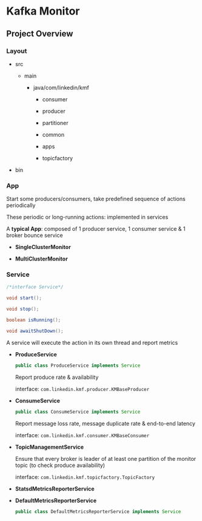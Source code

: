 # Kafka Monitor

## Project Overview

### Layout

* src
 
  * main
  
    * java/com/linkedin/kmf
     
      * consumer
      
      * producer
      
      * partitioner
      
      * common
      
      * apps
      
      * topicfactory

* bin


### App

Start some producers/consumers, take predefined sequence of actions periodically
  
These periodic or long-running actions: implemented in services
  
A **typical App**: composed of 1 producer service, 1 consumer service & 1 broker bounce service

* **SingleClusterMonitor**

* **MultiClusterMonitor**
  

### Service


```java
/*interface Service*/

void start();

void stop();

boolean isRunning();

void awaitShutDown();
```

A service will execute the action in its own thread and report metrics
 
* **ProduceService**

  ```java 
  public class ProduceService implements Service
  ```
  
  Report produce rate & availability 
    
  interface: `com.linkedin.kmf.producer.KMBaseProducer`
  
* **ConsumeService**

  ```java
  public class ConsumeService implements Service
  ```
  
  Report message loss rate, message duplicate rate & end-to-end latency
    
  interface: `com.linkedin.kmf.consumer.KMBaseConsumer`
  
* **TopicManagementService**
  
  Ensure that every broker is leader of at least one partition of the monitor topic (to check produce availability)
    
  interface: `com.linkedin.kmf.topicfactory.TopicFactory`
  
* **StatsdMetricsReporterService**
  
* **DefaultMetricsReporterService**

  ```java
  public class DefaultMetricsReporterService implements Service
  ```





